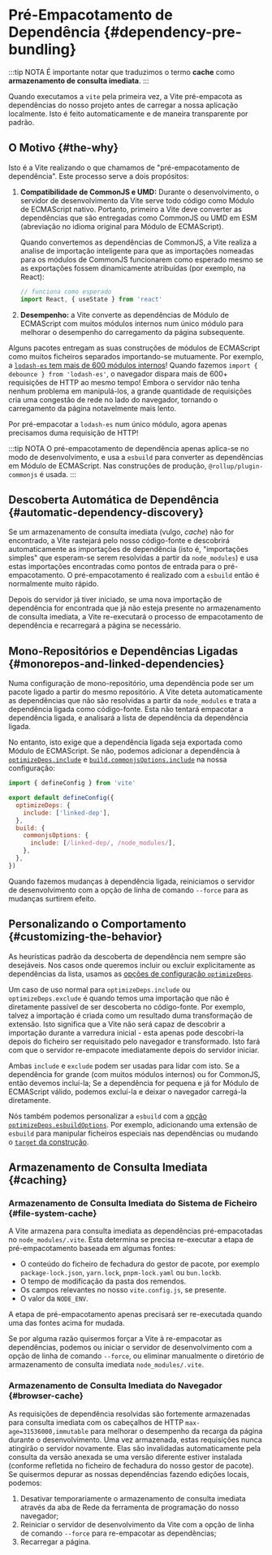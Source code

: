 # Pré-Empacotamento de Dependência {#dependency-pre-bundling}

:::tip NOTA
É importante notar que traduzimos o termo **cache** como **armazenamento de consulta imediata**.
:::

Quando executamos a `vite` pela primeira vez, a Vite pré-empacota as dependências do nosso projeto antes de carregar a nossa aplicação localmente. Isto é feito automaticamente e de maneira transparente por padrão.

## O Motivo {#the-why}

Isto é a Vite realizando o que chamamos de "pré-empacotamento de dependência". Este processo serve a dois propósitos:

1. **Compatibilidade de CommonJS e UMD:** Durante o desenvolvimento, o servidor de desenvolvimento da Vite serve todo código como Módulo de ECMAScript nativo. Portanto, primeiro a Vite deve converter as dependências que são entregadas como CommonJS ou UMD em ESM (abreviação no idioma original para Módulo de ECMAScript).

   Quando convertemos as dependências de CommonJS, a Vite realiza a analise de importação inteligente para que as importações nomeadas para os módulos de CommonJS funcionarem como esperado mesmo se as exportações fossem dinamicamente atribuídas (por exemplo, na React):

   ```js
   // funciona como esperado
   import React, { useState } from 'react'
   ```

2. **Desempenho:** a Vite converte as dependências de Módulo de ECMAScript com muitos módulos internos num único módulo para melhorar o desempenho do carregamento da página subsequente.

  Alguns pacotes entregam as suas construções de módulos de ECMAScript como muitos ficheiros separados importando-se mutuamente. Por exemplo, a [`lodash-es` tem mais de 600 módulos internos](https://unpkg.com/browse/lodash-es/)! Quando fazemos `import { debounce } from 'lodash-es'`, o navegador dispara mais de 600+ requisições de HTTP ao mesmo tempo! Embora o servidor não tenha nenhum problema em manipulá-los, a grande quantidade de requisições cria uma congestão de rede no lado do navegador, tornando o carregamento da página notavelmente mais lento.

  Por pré-empacotar a `lodash-es` num único módulo, agora apenas precisamos duma requisição de HTTP!

:::tip NOTA
O pré-empacotamento de dependência apenas aplica-se no modo de desenvolvimento, e usa a `esbuild` para converter as dependências em Módulo de ECMAScript. Nas construções de produção, `@rollup/plugin-commonjs` é usada.
:::

## Descoberta Automática de Dependência {#automatic-dependency-discovery}

Se um armazenamento de consulta imediata (vulgo, *cache*) não for encontrado, a Vite rastejará pelo nosso código-fonte e descobrirá automaticamente as importações de dependência (isto é, "importações simples" que esperam-se serem resolvidas a partir da `node_modules`) e usa estas importações encontradas como pontos de entrada para o pré-empacotamento. O pré-empacotamento é realizado com a `esbuild` então é normalmente muito rápido.

Depois do servidor já tiver iniciado, se uma nova importação de dependência for encontrada que já não esteja presente no armazenamento de consulta imediata, a Vite re-executará o processo de empacotamento de dependência e recarregará a página se necessário.

## Mono-Repositórios e Dependências Ligadas {#monorepos-and-linked-dependencies}

Numa configuração de mono-repositório, uma dependência pode ser um pacote ligado a partir do mesmo repositório. A Vite deteta automaticamente as dependências que não são resolvidas a partir da `node_modules` e trata a dependência ligada como código-fonte. Esta não tentará empacotar a dependência ligada, e analisará a lista de dependência da dependência ligada.

No entanto, isto exige que a dependência ligada seja exportada como Módulo de ECMAScript. Se não, podemos adicionar a dependência à [`optimizeDeps.include`](/config/dep-optimization-options#optimizedeps-include) e [`build.commonjsOptions.include`](/config/build-options#build-commonjsoptions) na nossa configuração:

```js
import { defineConfig } from 'vite'

export default defineConfig({
  optimizeDeps: {
    include: ['linked-dep'],
  },
  build: {
    commonjsOptions: {
      include: [/linked-dep/, /node_modules/],
    },
  },
})
```

Quando fazemos mudanças à dependência ligada, reiniciamos o servidor de desenvolvimento com a opção de linha de comando `--force` para as mudanças surtirem efeito.

## Personalizando o Comportamento {#customizing-the-behavior}

As heurísticas padrão da descoberta de dependência nem sempre são desejáveis. Nos casos onde queremos incluir ou excluir explicitamente as dependências da lista, usamos as [opções de configuração `optimizeDeps`](/config/dep-optimization-options).

Um caso de uso normal para `optimizeDeps.include` ou `optimizeDeps.exclude` é quando temos uma importação que não é diretamente passível de ser descoberta no código-fonte. Por exemplo, talvez a importação é criada como um resultado duma transformação de extensão. Isto significa que a Vite não será capaz de descobrir a importação durante a varredura inicial - esta apenas pode descobri-la depois do ficheiro ser requisitado pelo navegador e transformado. Isto fará com que o servidor re-empacote imediatamente depois do servidor iniciar.

Ambas `include` e `exclude` podem ser usadas para lidar com isto. Se a dependência for grande (com muitos módulos internos) ou for CommonJS, então devemos incluí-la; Se a dependência for pequena e já for Módulo de ECMAScript válido, podemos excluí-la e deixar o navegador carregá-la diretamente.

Nós também podemos personalizar a `esbuild` com a [opção `optimizeDeps.esbuildOptions`](/config/dep-optimization-options#optimizedeps-esbuildoptions). Por exemplo, adicionando uma extensão de `esbuild` para manipular ficheiros especiais nas dependências ou mudando o [`target` da construção](https://esbuild.github.io/api/#target).

## Armazenamento de Consulta Imediata {#caching}

### Armazenamento de Consulta Imediata do Sistema de Ficheiro {#file-system-cache}

A Vite armazena para consulta imediata as dependências pré-empacotadas no `node_modules/.vite`. Esta determina se precisa re-executar a etapa de pré-empacotamento baseada em algumas fontes:

- O conteúdo do ficheiro de fechadura do gestor de pacote, por exemplo `package-lock.json`, `yarn.lock`, `pnpm-lock.yaml` ou `bun.lockb`.
- O tempo de modificação da pasta dos remendos.
- Os campos relevantes no nosso `vite.config.js`, se presente.
- O valor da `NODE_ENV`.

A etapa de pré-empacotamento apenas precisará ser re-executada quando uma das fontes acima for mudada.

Se por alguma razão quisermos forçar a Vite à re-empacotar as dependências, podemos ou iniciar o servidor de desenvolvimento com a opção de linha de comando `--force`, ou eliminar manualmente o diretório de armazenamento de consulta imediata `node_modules/.vite`.

### Armazenamento de Consulta Imediata do Navegador {#browser-cache}

As requisições de dependência resolvidas são fortemente armazenadas para consulta imediata com os cabeçalhos de HTTP `max-age=31536000,immutable` para melhorar o desempenho da recarga da página durante o desenvolvimento. Uma vez armazenada, estas requisições nunca atingirão o servidor novamente. Elas são invalidadas automaticamente pela consulta da versão anexada se uma versão diferente estiver instalada (conforme refletida no ficheiro de fechadura do nosso gestor de pacote). Se quisermos depurar as nossas dependências fazendo edições locais, podemos:

1. Desativar temporariamente o armazenamento de consulta imediata através da aba de Rede da ferramenta de programação do nosso navegador;
2. Reiniciar o servidor de desenvolvimento da Vite com a opção de linha de comando `--force` para re-empacotar as dependências;
3. Recarregar a página.
